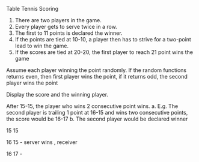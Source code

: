 Table Tennis Scoring
1. There are two players in the game.
2. Every player gets to serve twice in a row.
3. The first to 11 points is declared the winner.
4. If the points are tied at 10-10, a player then has to strive for a two-point lead to win the game.
5. If the scores are tied at 20-20, the first player to reach 21 point wins the game
   
Assume each player winning the point randomly. If the random functions returns even, then first player wins the point, if it returns odd, the second player wins the point
   
Display the score and the winning player.


After 15-15, the player who wins 2 consecutive point wins.
a. E.g. The second player is trailing 1 point at 16-15 and wins two consecutive points, the
score would be 16-17
b. The second player would be declared winner


15 15

16 15  - server wins , receiver 

16 17 - 
